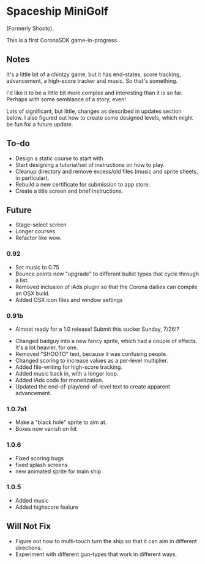 Spaceship MiniGolf 
===================
(Formerly Shooto).

This is a first CoronaSDK game-in-progress. 

Notes
------
It's a little bit of a chintzy game, but it has end-states, score tracking, advancement, a high-score tracker and music. So that's something.

I'd like it to be a little bit more complex and interesting than it is so far. Perhaps with some semblance of a story, even!

Lots of significant, but little, changes as described in updates section below. I also figured out how to create some designed levels, which might be fun for a future update.

## To-do
- Design a static course to start with
- Start designing a tutorial/set of instructions on how to play.
- Cleanup directory and remove excess/old files (music and sprite sheets, in particular).
- Rebuild a new certificate for submission to app store.
- Create a title screen and brief instructions.

## Future
- Stage-select screen
- Longer courses
- Refactor like wow.

### 0.92
- Set music to 0.75
- Bounce points now "upgrade" to different bullet types that cycle through a list.
- Removed inclusion of iAds plugin so that the Corona dailies can compile an OSX build.
- Added OSX icon files and window settings

### 0.91b
- Almost ready for a 1.0 release! Submit this sucker Sunday, 7/26!?
* Changed badguy into a new fancy sprite, which had a couple of effects. It's a lot heavier, for one.
* Removed "SHOOTO" text, because it was confusing people.
* Changed scoring to increase values as a per-level multiplier.
* Added file-writing for high-score tracking.
* Added music back in, with a longer loop.
* Added iAds code for monetization.
* Updated the end-of-play/end-of-level text to create apparent advancement.

### 1.0.7a1
- Make a "black hole" sprite to aim at.
- Boxes now vanish on hit

### 1.0.6
- Fixed scoring bugs
- fixed splash screens
- new animated sprite for main ship

### 1.0.5
- Added music
- Added highscore feature


Will Not Fix
------------
- Figure out how to multi-touch turn the ship so that it can aim in different directions.
- Experiment with different gun-types that work in different ways.
